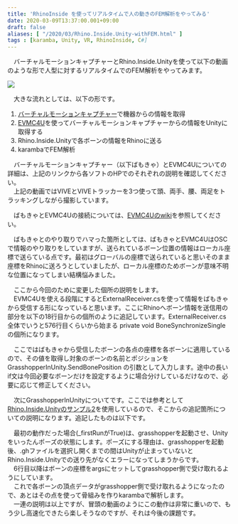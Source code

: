 ```yaml
---
title: 'RhinoInside を使ってリアルタイムで人の動きのFEM解析をやってみる'
date: 2020-03-09T13:37:00.001+09:00
draft: false
aliases: [ "/2020/03/Rhino.Inside.Unity-withFEM.html" ]
tags : [karamba, Unity, VR, RhinoInside, C#]
---
```


　バーチャルモーションキャプチャーとRhino.Inside.Unityを使って以下の動画のような形で人型に対するリアルタイムでのFEM解析をやってみます。

[![](https://1.bp.blogspot.com/-X7Wmy3d32-c/XmW2fkPcgWI/AAAAAAAAB0g/3LxrkN8GmLUOFBorIu-ZTqh_WuhJhyoDQCLcBGAsYHQ/s320/VMCmoment.gif)](https://1.bp.blogspot.com/-X7Wmy3d32-c/XmW2fkPcgWI/AAAAAAAAB0g/3LxrkN8GmLUOFBorIu-ZTqh_WuhJhyoDQCLcBGAsYHQ/s1600/VMCmoment.gif)

  

  
　大きな流れとしては、以下の形です。  
  

1.  [バーチャルモーションキャプチャー](https://sh-akira.github.io/VirtualMotionCapture/)で機器からの情報を取得
2.  [EVMC4U](https://github.com/gpsnmeajp/EasyVirtualMotionCaptureForUnity)を使ってバーチャルモーションキャプチャーからの情報をUnityに取得する
3.  Rhino.Inside.Unityで各ボーンの情報をRhinoに送る
4.  karambaでFEM解析

　バーチャルモーションキャプチャー（以下ばもきゃ）とEVMC4Uについての詳細は、上記のリンクから各ソフトのHPでのそれぞれの説明を確認してください。  
　上記の動画ではVIVEとVIVEトラッカーを3つ使って頭、両手、腰、両足をトラッキングしながら撮影しています。

  

　ばもきゃとEVMC4Uの接続については、[EVMC4Uのwiki](https://github.com/gpsnmeajp/EasyVirtualMotionCaptureForUnity/wiki)を参照してください。

　ばもきゃとのやり取りでハマった箇所としては、ばもきゃとEVMC4UはOSCで情報のやり取りをしていますが、送られているボーン位置の情報はローカル座標で送らている点です。最初はグローバルの座標で送られていると思いそのまま座標をRhinoに送ろうとしていましたが、ローカル座標のためボーンが意味不明な位置になってしまい結構悩みました。  
  
　ここから今回のために変更した個所の説明をします。  
　EVMC4Uを使える段階にするとExternalReceiver.csを使って情報をばもきゃから受信する形になっていると思います。ここにRhinoへボーン情報を送信用の部分を以下の18行目からの個所のように追記しています。ExternalReceiver.cs全体でいうと576行目くらいから始まる private void BoneSynchronizeSingle の個所になります。

  

  

　ここではばもきゃから受信したボーンの各点の座標を各ボーンに適用しているので、その値を取得し対象のボーンの名前とポジションを GrasshopperInUnity.SendBonePosition の引数として入力します。途中の長い if文は今回必要なボーンだけを設定するように場合分けしているだけなので、必要に応じて修正してください。  
  
　次にGrasshopperInUnityについてです。ここでは参考として[Rhino.Inside.Unityのサンプル2](https://github.com/mcneel/rhino.inside/tree/master/Unity/Sample2)を使用しているので、そこからの追記箇所についての説明になります。追記したものは以下です。  
  
　最初の動作だった場合(\_firstRunがTrue)は、grasshopperを起動させ、Unityをいったんポーズの状態にします。ポーズにする理由は、grasshopperを起動後、.ghファイルを選択し開くまでの間はUnityが止まっていないとRhino.Inside.Unityでの送り先がなくエラーになってしまうからです。  
　6行目以降はボーンの座標をargsにセットしてgrasshopper側で受け取れるようにしています。  
　これで各ボーンの頂点データがgrasshopper側で受け取れるようになったので、あとはその点を使って骨組みを作りkarambaで解析します。  
　一連の説明は以上ですが、冒頭の動画のようにこの動作は非常に重いので、もう少し高速化できたら楽しそうなのですが、それは今後の課題です。